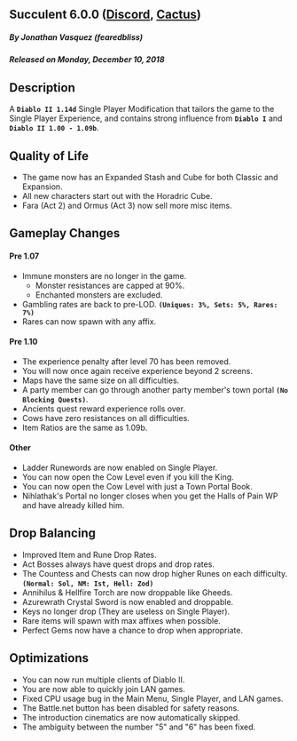 ## Succulent 6.0.0 ([Discord](https://discord.gg/PNJsaPa), [Cactus](https://github.com/fearedbliss/Cactus))
##### By Jonathan Vasquez (fearedbliss)
##### Released on Monday, December 10, 2018

## Description

A **`Diablo II 1.14d`** Single Player Modification that tailors the game to the
Single Player Experience, and contains strong influence from **`Diablo I`** and **`Diablo II 1.00 - 1.09b`**.

## Quality of Life

- The game now has an Expanded Stash and Cube for both Classic and Expansion.
- All new characters start out with the Horadric Cube.
- Fara (Act 2) and Ormus (Act 3) now sell more misc items.

## Gameplay Changes

#### Pre 1.07

- Immune monsters are no longer in the game.
  - Monster resistances are capped at 90%.
  - Enchanted monsters are excluded.
- Gambling rates are back to pre-LOD. **`(Uniques: 3%, Sets: 5%, Rares: 7%)`**
- Rares can now spawn with any affix.

#### Pre 1.10

- The experience penalty after level 70 has been removed.
- You will now once again receive experience beyond 2 screens.
- Maps have the same size on all difficulties.
- A party member can go through another party member's town portal **`(No Blocking Quests)`**.
- Ancients quest reward experience rolls over.
- Cows have zero resistances on all difficulties.
- Item Ratios are the same as 1.09b.

#### Other

- Ladder Runewords are now enabled on Single Player.
- You can now open the Cow Level even if you kill the King.
- You can now open the Cow Level with just a Town Portal Book.
- Nihlathak's Portal no longer closes when you get the Halls of Pain WP and have
  already killed him.

## Drop Balancing

- Improved Item and Rune Drop Rates.
- Act Bosses always have quest drops and drop rates.
- The Countess and Chests can now drop higher Runes on each difficulty. **`(Normal: Sol, NM: Ist, Hell: Zod)`**
- Annihilus & Hellfire Torch are now droppable like Gheeds.
- Azurewrath Crystal Sword is now enabled and droppable.
- Keys no longer drop (They are useless on Single Player).
- Rare items will spawn with max affixes when possible.
- Perfect Gems now have a chance to drop when appropriate.

## Optimizations

- You can now run multiple clients of Diablo II.
- You are now able to quickly join LAN games.
- Fixed CPU usage bug in the Main Menu, Single Player, and LAN games.
- The Battle.net button has been disabled for safety reasons.
- The introduction cinematics are now automatically skipped.
- The ambiguity between the number "5" and "6" has been fixed.
